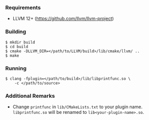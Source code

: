 ### Requirements

- LLVM 12+ (https://github.com/llvm/llvm-project)

### Building

```
$ mkdir build
$ cd build
$ cmake -DLLVM_DIR=</path/to/LLVM/build>/lib/cmake/llvm/ ..
$ make
```

### Running

```
$ clang -fplugin=</path/to/build>/lib/libprintfunc.so \
    -c </path/to/source> 
```

### Additional Remarks

- Change `printfunc` in `lib/CMakeLists.txt` to your plugin name.
  `libprintfunc.so` will be renamed to `lib<your-plugin-name>.so`.
